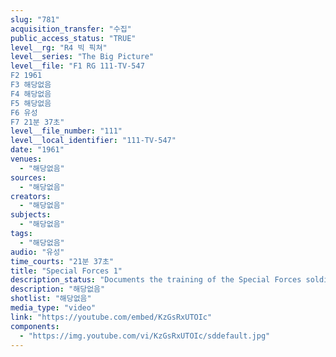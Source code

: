 ```yaml
---
slug: "781"
acquisition_transfer: "수집"
public_access_status: "TRUE"
level__rg: "R4 빅 픽쳐"
level__series: "The Big Picture"
level__file: "F1 RG 111-TV-547
F2 1961
F3 해당없음
F4 해당없음
F5 해당없음
F6 유성
F7 21분 37초"
level__file_number: "111"
level__local_identifier: "111-TV-547"
date: "1961"
venues: 
  - "해당없음"
sources: 
  - "해당없음"
creators: 
  - "해당없음"
subjects: 
  - "해당없음"
tags: 
  - "해당없음"
audio: "유성"
time_courts: "21분 37초"
title: "Special Forces 1"
description_status: "Documents the training of the Special Forces soldier at Fort Bragg, N.C., and moves to Alps in Southern Bavaria where a training mission is covered."
description: "해당없음"
shotlist: "해당없음"
media_type: "video"
link: "https://youtube.com/embed/KzGsRxUTOIc"
components: 
  - "https://img.youtube.com/vi/KzGsRxUTOIc/sddefault.jpg"
---
```

